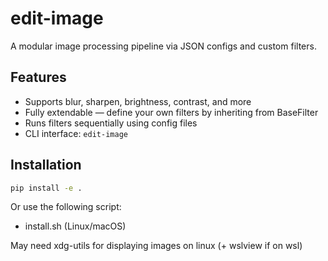 # edit-image

A modular image processing pipeline via JSON configs and custom filters.

## Features

- Supports blur, sharpen, brightness, contrast, and more
- Fully extendable — define your own filters by inheriting from BaseFilter
- Runs filters sequentially using config files
- CLI interface: `edit-image`

## Installation

```bash
pip install -e .
```

Or use the following script:

- install.sh (Linux/macOS)

May need xdg-utils for displaying images on linux (+ wslview if on wsl)
